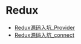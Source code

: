 # Redux

* [Redux源码入坑_Provider](./Redux源码入坑_Provider.md)
* [Redux源码入坑_connect](./Redux源码入坑_connect.md)